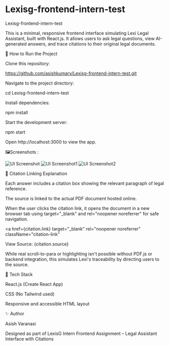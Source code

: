# Lexisg-frontend-intern-test

Lexisg-frontend-intern-test

This is a minimal, responsive frontend interface simulating Lexi Legal Assistant, built with React.js. It allows users to ask legal questions, view AI-generated answers, and trace citations to their original legal documents.

🚀 How to Run the Project

Clone this repository:

https://github.com/asishkumarv/Lexisg-frontend-intern-test.git

Navigate to the project directory:

cd Lexisg-frontend-intern-test

Install dependencies:

npm install

Start the development server:

npm start

Open http://localhost:3000 to view the app.

🖼️Screenshots :

![UI Screenshot](./lexisg-frontend-intern-test/images/Screenshot(352).png)
![UI Screenshot1](./lexisg-frontend-intern-test/images/Screenshot(353).png)
![UI Screenshot2](./lexisg-frontend-intern-test/images/Screenshot(354).png)

🔗 Citation Linking Explanation

Each answer includes a citation box showing the relevant paragraph of legal reference.

The source is linked to the actual PDF document hosted online.

When the user clicks the citation link, it opens the document in a new browser tab using target="_blank" and rel="noopener noreferrer" for safe navigation.

<a
  href={citation.link}
  target="_blank"
  rel="noopener noreferrer"
  className="citation-link"
>
  View Source: {citation.source}
</a>

While real scroll-to-para or highlighting isn't possible without PDF.js or backend integration, this simulates Lexi's traceability by directing users to the source.

📁 Tech Stack

React.js (Create React App)

CSS (No Tailwind used)

Responsive and accessible HTML layout

✨ Author

Asish Varanasi

Designed as part of LexisG Intern Frontend Assignment – Legal Assistant Interface with Citations
